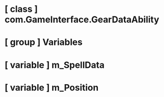 # [ class ] com.GameInterface.GearDataAbility

# [ group ] Variables

# [ variable ] m_SpellData

# [ variable ] m_Position

